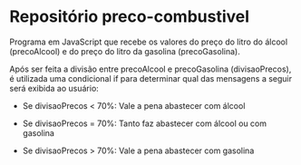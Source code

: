 # Repositório preco-combustivel

Programa em JavaScript que recebe os valores do preço do litro do álcool (precoAlcool) e do preço do litro da gasolina (precoGasolina).

Após ser feita a divisão entre precoAlcool e precoGasolina (divisaoPrecos), é utilizada uma condicional if para determinar qual das mensagens a seguir será exibida ao usuário:

- Se divisaoPrecos < 70%: Vale a pena abastecer com álcool

- Se divisaoPrecos = 70%: Tanto faz abastecer com álcool ou com gasolina

- Se divisaoPrecos > 70%: Vale a pena abastecer com gasolina
